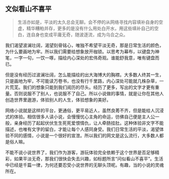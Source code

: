 ## 文似看山不喜平

> 生活亦如是，平淡的太久总会无聊。会不停的从网络寻找内容填补自身的空虚，精华糟粕并存，更多的是没有什么用处白开水，用这些填补自己的空白，连自身也变成平庸无奇，随波逐流，成为乌合之众。

我们渴望波澜壮阔，渴望刻骨铭心，唯独不希望平淡无奇，那是日常生活的颜色，为什么要画地为牢。所以我们需要给想象放开枷锁。以思考为幕布，以键盘为神笔，一字一句，一饮一啄，描绘内心深处的宏伟奇观。谁能舒我意，唯有键盘而已。

但是没有经历过波澜壮阔，怎么能描绘的出大海博大的胸襟。大多数人终其一生，只是画地为牢，不可能读万卷书，也没有行千里路，内心深处可能就几株杂草，一片荒芜。我们的想象只能到我们阅历的尽头。经历了更多，写出的文字才更有重量。否则说服不了别人，也说服不了自己。所以小说做的事情，就是让你在其他人创造世界里遨游，体验别人的人生，体验想象的美好。

网络小说就是这样的平台，更通俗，更平易近人，虽然良莠不齐，但是能给人沉浸式的体验。相信很多人读小说，会慢慢忧心主角的命运，彷佛自己便是主人公一般，亲身经历了起起伏伏生生死死爱恨情仇，让人牵肠挂肚。这种体验非文字不能描述，也唯有文字的留白，才能让每个人感同身受。我们日常生活的平淡，渴望体验不同的感情，小说是一个很好的宣泄。所以我们的网文是这么流行，大多数人都是俗人嘛。

不能不说小说世界了，我们作为游客，游玩体验完全依赖于这个世界是否足够精彩，如果平淡无奇，那我们很快会失去兴趣，如标题所言“问似看山不喜平”。生活中已经是千篇一律，为何还要忍受小说世界的无聊头顶呢。有趣，当的小说的灵魂所在。